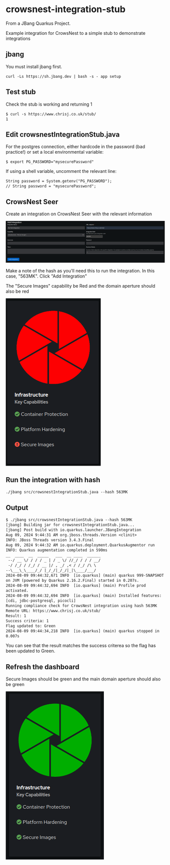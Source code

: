 # crowsnest-integration-stub

From a JBang Quarkus Project.

Example integration for CrowsNest to a simple stub to demonstrate integrations


## jbang

You must install jbang first.

```shell script
curl -Ls https://sh.jbang.dev | bash -s - app setup
```

## Test stub
Check the stub is working and returning 1
```
$ curl -s https://www.chrisj.co.uk/stub/
1
```
## Edit crowsnestIntegrationStub.java
For the postgres connection, either hardcode in the password (bad practice!) or set a local environmental variable:

```
$ export PG_PASSWORD="mysecurePassword"
```
If using a shell variable, uncomment the relevant line:
```
String password = System.getenv("PG_PASSWORD");
// String password = "mysecurePassword";
```

## CrowsNest Seer
Create an integration on CrowsNest Seer with the relevant information

![Example integration](images/addIntegration.png)

Make a note of the hash as you'll need this to run the integration. In this case, "563MK". Click "Add Integration"

The "Secure Images" capability be Red and the domain aperture should also be red 

![Before with Red Secure Images](/images/before.png)


## Run the integration with hash

```shell script
./jbang src/crowsnestIntegrationStub.java --hash 563MK
```
## Output
```
$ ./jbang src/crowsnestIntegrationStub.java --hash 563MK
[jbang] Building jar for crowsnestIntegrationStub.java...
[jbang] Post build with io.quarkus.launcher.JBangIntegration
Aug 09, 2024 9:44:31 AM org.jboss.threads.Version <clinit>
INFO: JBoss Threads version 3.4.3.Final
Aug 09, 2024 9:44:32 AM io.quarkus.deployment.QuarkusAugmentor run
INFO: Quarkus augmentation completed in 590ms
__  ____  __  _____   ___  __ ____  ______ 
 --/ __ \/ / / / _ | / _ \/ //_/ / / / __/ 
 -/ /_/ / /_/ / __ |/ , _/ ,< / /_/ /\ \   
--\___\_\____/_/ |_/_/|_/_/|_|\____/___/   
2024-08-09 09:44:32,671 INFO  [io.quarkus] (main) quarkus 999-SNAPSHOT on JVM (powered by Quarkus 2.16.2.Final) started in 0.207s. 
2024-08-09 09:44:32,694 INFO  [io.quarkus] (main) Profile prod activated. 
2024-08-09 09:44:32,694 INFO  [io.quarkus] (main) Installed features: [cdi, jdbc-postgresql, picocli]
Running compliance check for CrowsNest integration using hash 563MK 
Remote URL: https://www.chrisj.co.uk/stub/
Result: 1
Success criteria: 1
Flag updated to: Green
2024-08-09 09:44:34,218 INFO  [io.quarkus] (main) quarkus stopped in 0.007s
```
You can see that the result matches the success criterea so the flag has been updated to Green.

## Refresh the dashboard
Secure Images should be green and the main domain aperture should also be green

![After with Green Secure Images](/images/after.png)
